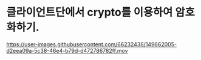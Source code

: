 # 클라이언트단에서 crypto를 이용하여 암호화하기.


https://user-images.githubusercontent.com/66232436/149662005-d2eea09a-5c38-46e4-b79d-d472786782ff.mov


